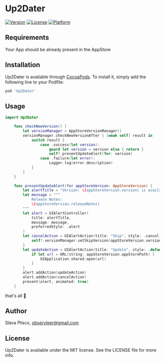 # Up2Dater

[![Version](https://img.shields.io/cocoapods/v/Up2Dater.svg?style=flat)](https://cocoapods.org/pods/Up2Dater)
[![License](https://img.shields.io/cocoapods/l/Up2Dater.svg?style=flat)](https://cocoapods.org/pods/Up2Dater)
[![Platform](https://img.shields.io/cocoapods/p/Up2Dater.svg?style=flat)](https://cocoapods.org/pods/Up2Dater)

## Requirements

Your App should be already present in the AppStore 

## Installation

Up2Dater is available through [CocoaPods](https://cocoapods.org). To install
it, simply add the following line to your Podfile:

```ruby
pod 'Up2Dater'
```

## Usage
```swift
import Up2Dater

    func checkNewVersion() {
        let versionManager = AppStoreVersionManager()
        versionManager.checkNewVersionAfter { [weak self] result in
            switch result {
                case .success(let version):
                    guard let version = version else { return }
                    self?.presentUpdateAlert(for: version)
                case .failure(let error):
                    Logger.log(error.description)
            }
        }
    }
    
    func presentUpdateAlert(for appStoreVersion: AppStoreVersion) {
        let alertTitle = "Version: \(appStoreVersion.version) is available"
        let message = """
            Release Notes:
            \(appStoreVersion.releaseNotes)
        """
        let alert = UIAlertController(
            title: alertTitle,
            message: message,
            preferredStyle: .alert
        )
        let cancelAction = UIAlertAction(title: "Skip", style: .cancel) { [weak self] _ in
            self?.versionManager.setSkipVersion(appStoreVersion.version)
        }
        let updateAction = UIAlertAction(title: "Update", style: .default) { _ in
            if let url = URL(string: appStoreVersion.appStorePath) {
                UIApplication.shared.open(url)
            }
        }
        alert.addAction(updateAction)
        alert.addAction(cancelAction)
        present(alert, animated: true)
    }
```
that's all 🙂

## Author

Slava Plisco, observleer@gmail.com

## License

Up2Dater is available under the MIT license. See the LICENSE file for more info.
